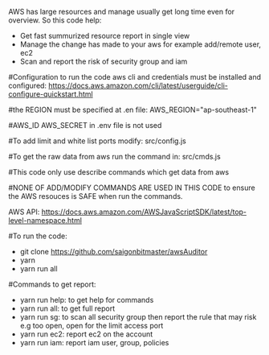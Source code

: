 AWS has large resources and manage usually get long time even for overview. So this code help:
- Get fast summurized resource report in single view
- Manage the change has made to your aws for example add/remote user, ec2
- Scan and report the risk of security group and iam 

#Configuration
to run the code aws cli and credentials must be installed and configured:
https://docs.aws.amazon.com/cli/latest/userguide/cli-configure-quickstart.html

#the REGION must be specified at .en file:
AWS_REGION="ap-southeast-1"

#AWS_ID AWS_SECRET in .env file is not used

#To add limit and white list ports modify: 
src/config.js 

#To get the raw data from aws run the command in:
src/cmds.js 

#This code only use describe commands which get data from aws 

#NONE OF ADD/MODIFY COMMANDS ARE USED IN THIS CODE to ensure the AWS resouces is SAFE when run the commands.

AWS API: https://docs.aws.amazon.com/AWSJavaScriptSDK/latest/top-level-namespace.html

#To run the code: 
- git clone https://github.com/saigonbitmaster/awsAuditor
- yarn 
- yarn run all

#Commands to get report: 
- yarn run help: to get help for commands
- yarn run all: to get full report
- yarn run sg: to scan all security group then report the rule that may risk e.g too open, open for the limit access port
- yarn run ec2: report ec2 on the account 
- yarn run iam: report iam user, group, policies 
